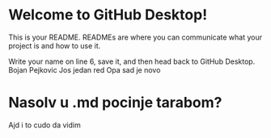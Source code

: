# Welcome to GitHub Desktop!

This is your README. READMEs are where you can communicate what your project is and how to use it.

Write your name on line 6, save it, and then head back to GitHub Desktop.
Bojan
Pejkovic
Jos jedan red
Opa
sad je novo

# Nasolv u .md pocinje tarabom?
Ajd i to cudo da vidim